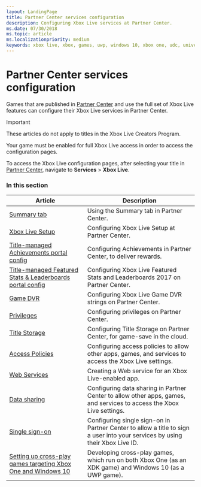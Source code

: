 ```yaml
---
layout: LandingPage
title: Partner Center services configuration  
description: Configuring Xbox Live services at Partner Center.
ms.date: 07/30/2018
ms.topic: article
ms.localizationpriority: medium
keywords: xbox live, xbox, games, uwp, windows 10, xbox one, udc, universal developer center
---
```


# Partner Center services configuration

Games that are published in [Partner Center](https://partner.microsoft.com/dashboard) and use the full set of Xbox Live features can configure their Xbox Live services in Partner Center.

> [!IMPORTANT]
> These articles do not apply to titles in the Xbox Live Creators Program.

Your game must be enabled for full Xbox Live access in order to access the configuration pages.

To access the Xbox Live configuration pages, after selecting your title in [Partner Center](https://partner.microsoft.com/dashboard), navigate to **Services** > **Xbox Live**.


### In this section

| Article | Description |
|---------|-------------|
| [Summary tab](dev-center/summary.md) | Using the Summary tab in Partner Center. |
| [Xbox Live Setup](dev-center/xbox-live-setup.md) | Configuring Xbox Live Setup at Partner Center. |
| [Title-managed Achievements portal config](../features/player-data/achievements/title-managed/config/live-achievements-tm-config.md) | Configuring Achievements in Partner Center, to deliver rewards. |
| [Title-managed Featured Stats & Leaderboards portal config](../features/player-data/stats-leaderboards/title-managed/config/live-featured-stats-and-leaderboards.md) | Configuring Xbox Live Featured Stats and Leaderboards 2017 on Partner Center. |
| [Game DVR](dev-center/game-dvr.md) | Configuring Xbox Live Game DVR strings on Partner Center. |
| [Privileges](dev-center/privileges.md) | Configuring privileges on Partner Center. |
| [Title Storage](dev-center/title-storage.md) | Configuring Title Storage on Partner Center, for game-save in the cloud. |
| [Access Policies](dev-center/access-policies-udc.md) | Configuring access policies to allow other apps, games, and services to access the Xbox Live settings. |
| [Web Services](dev-center/web-services.md) | Creating a Web service for an Xbox Live-enabled app. |
| [Data sharing](dev-center/data-sharing-udc.md) | Configuring data sharing in Partner Center to allow other apps, games, and services to access the Xbox Live settings. |
| [Single sign-on](dev-center/single-sign-on.md) | Configuring single sign-on in Partner Center to allow a title to sign a user into your services by using their Xbox Live ID. |
| [Setting up cross-play games targeting Xbox One and Windows 10](../get-started-with-partner/get-started-with-cross-play-games.md) | Developing cross-play games, which run on both Xbox One (as an XDK game) and Windows 10 (as a UWP game). |
